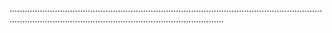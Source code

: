 .................................................................................................................................................................................................................
